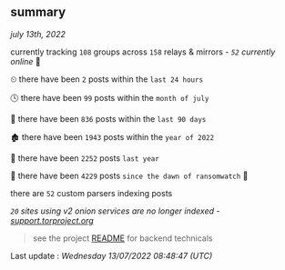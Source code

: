 
## summary
_july 13th, 2022_

currently tracking `108` groups across `158` relays & mirrors - _`52` currently online_ 📡

⏲ there have been `2` posts within the `last 24 hours`

🕓 there have been `99` posts within the `month of july`

📅 there have been `836` posts within the `last 90 days`

🏚 there have been `1943` posts within the `year of 2022`

🚀 there have been `2252` posts `last year`

🦕 there have been `4229` posts `since the dawn of ransomwatch` 🐣

there are `52` custom parsers indexing posts

_`20` sites using v2 onion services are no longer indexed - [support.torproject.org](https://support.torproject.org/onionservices/v2-deprecation/)_

> see the project [README](https://github.com/jmousqueton/ransomwatch#readme) for backend technicals



Last update : _Wednesday 13/07/2022 08:48:47 (UTC)_

